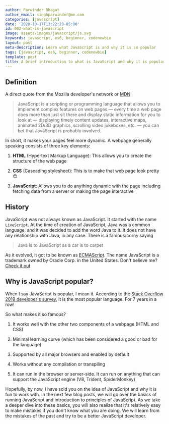 ```yaml
---
author: Parwinder Bhagat
author_email: singhparwinder@me.com
categories: [javascript]
date: '2020-10-17T13:22:20-05:00'
id: 002-what-is-javascript
image: assets/images/javascript/js.svg
keywords: javascript, es6, beginner, codenewbie
layout: post
meta-description: Learn what JavaScript is and why it is so popular
tags: [javascript, es6, beginner, codenewbie]
template: post
title: A brief introduction to what is JavaScript and why it is popular
---
```




## Definition



A direct quote from the Mozilla developer's network or [MDN](https://developer.mozilla.org/en-US/docs/Learn/JavaScript/First_steps/What_is_JavaScript)



>JavaScript is a scripting or programming language that allows you to implement complex features on web pages — every time a web page does more than just sit there and display static information for you to look at — displaying timely content updates, interactive maps, animated 2D/3D graphics, scrolling video jukeboxes, etc. — you can bet that JavaScript is probably involved.



In short, it makes your pages feel more dynamic. A webpage generally speaking consists of three key elements:



1. **HTML** (Hypertext Markup Language): This allows you to create the structure of the web page

2. **CSS** (Cascading stylesheet): This is to make that web page look pretty 😊

3. **JavaScript**: Allows you to do anything dynamic with the page including fetching data from a server or making the page interactive



## History



JavaScript was not always known as JavaScript. It started with the name `LiveScript`. At the time of creation of JavaScript, Java was a common language, and it was decided to add the word Java to it. It does not have any relationship with Java, in any case. There is a famous/corny saying



> Java is to JavaScript as a car is to carpet



As it evolved, it got to be known as [ECMAScript](https://en.wikipedia.org/wiki/ECMAScript). The name JavaScript is a trademark owned by Oracle Corp. in the United States. Don't believe me? [Check it out](http://tsdr.uspto.gov/#caseNumber=75026640&caseType=SERIAL_NO&searchType=statusSearch)



## Why is JavaScript popular?



When I say JavaScript is popular, I mean it. According to the [Stack Overflow 2019 developer's survey](https://insights.stackoverflow.com/survey/2019#technology), it is the most popular language. For 7 years in a row!



So what makes it so famous?



1. It works well with the other two components of a webpage (HTML and CSS)

2. Minimal learning curve (which has been considered a good or bad for the language)

3. Supported by all major browsers and enabled by default

4. Works without any compilation or transpiling

5. It can run in the browser or server-side. It can run on anything that can support the JavaScript engine (V8, Trident, SpiderMonkey)



Hopefully, by now, I have sold you on the idea of JavaScript and why it is fun to work with. In the next few blog posts, we will go over the basics of running JavaScript and introduction to principles of JavaScript. As we take a deeper dive into these basics, you will also realize that it's relatively easy to make mistakes if you don't know what you are doing. We will learn from the mistakes of the past and try to be a better JavaScript developer.
